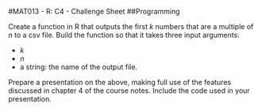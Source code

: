 #MAT013 - R: C4 - Challenge Sheet
##Programming

Create a function in R that outputs the first $k$ numbers that are a multiple of $n$ to a csv file. Build the function so that it takes three input arguments:

- $k$
- $n$
- a string: the name of the output file.

Prepare a presentation on the above, making full use of the features discussed in chapter 4 of the course notes. Include the code used in your presentation.

